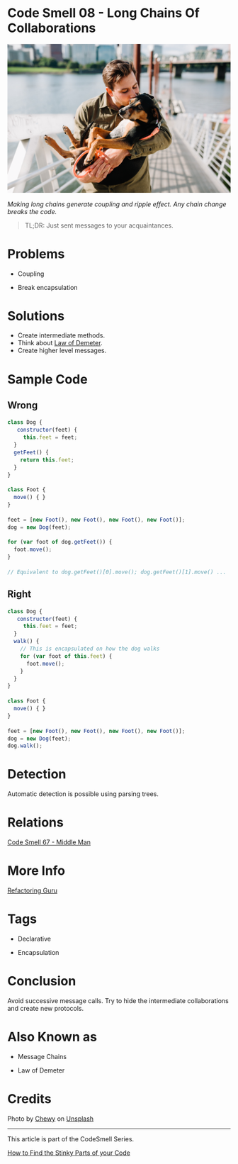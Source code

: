 # Code Smell 08 - Long Chains Of Collaborations

![Code Smell 08 - Long Chains Of Collaborations](Code%20Smell%2008%20-%20Long%20Chains%20Of%20Collaborations.jpg)

*Making long chains generate coupling and ripple effect.
Any chain change breaks the code.*

> TL;DR: Just sent messages to your acquaintances. 

# Problems

- Coupling

- Break encapsulation

# Solutions

- Create intermediate methods.
- Think about [Law of Demeter](https://en.wikipedia.org/wiki/Law_of_Demeter).
- Create higher level messages.

# Sample Code

## Wrong

[Gist Url]: # (https://gist.github.com/mcsee/de702945b0bb7cd80f696f8cbe19c91c)
```javascript
class Dog {
   constructor(feet) {
     this.feet = feet;    
  }
  getFeet() {    
    return this.feet;
  }  
}

class Foot {
  move() { }
}

feet = [new Foot(), new Foot(), new Foot(), new Foot()];
dog = new Dog(feet);

for (var foot of dog.getFeet()) {
  foot.move(); 
}

// Equivalent to dog.getFeet()[0].move(); dog.getFeet()[1].move() ...
```

## Right

[Gist Url]: # (https://gist.github.com/mcsee/b3b7d73ffb6554df2c06fce3b93a134f)
```javascript
class Dog {
   constructor(feet) {
     this.feet = feet;    
  }
  walk() {
    // This is encapsulated on how the dog walks
    for (var foot of this.feet) {
      foot.move(); 
    }
  }
}

class Foot {
  move() { }
}

feet = [new Foot(), new Foot(), new Foot(), new Foot()];
dog = new Dog(feet);
dog.walk();
```

# Detection

 Automatic detection is possible using parsing trees.

# Relations

[Code Smell 67 - Middle Man](https://github.com/mcsee/Software-Design-Articles/tree/main/Articles/Code%20Smells/Code%20Smell%2067%20-%20Middle%20Man/readme.md)

# More Info

[Refactoring Guru](https://refactoring.guru/es/smells/message-chains)
 
# Tags

- Declarative

- Encapsulation

# Conclusion

Avoid successive message calls. Try to hide the intermediate collaborations and create new protocols. 

# Also Known as

- Message Chains

- Law of Demeter

# Credits

Photo by [Chewy](https://unsplash.com/@chewy) on [Unsplash](https://unsplash.com/s/photos/dog)

* * *

This article is part of the CodeSmell Series.

[How to Find the Stinky Parts of your Code](https://github.com/mcsee/Software-Design-Articles/tree/main/Articles/Code%20Smells/How%20to%20Find%20the%20Stinky%20parts%20of%20your%20Code/readme.md)
